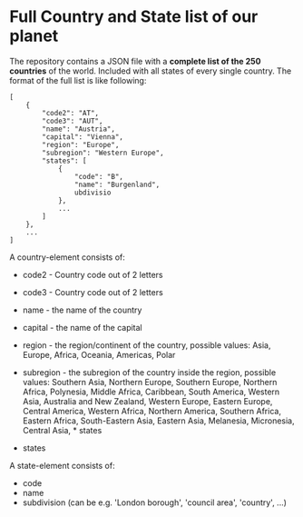 # Full Country and State list of our planet

The repository contains a JSON file with a __complete list of the 250 countries__ of the world. Included with all states of every single country.
The format of the full list is like following:

```
[
	{
		"code2": "AT",
	    "code3": "AUT",
	    "name": "Austria",
	    "capital": "Vienna",
	    "region": "Europe",
	    "subregion": "Western Europe",
	    "states": [
		    {
		        "code": "B",
		        "name": "Burgenland",
		        ubdivisio
		    },
		    ...
		]
	},
	...
]
```

A country-element consists of:

* code2 - Country code out of 2 letters
* code3 - Country code out of 2 letters
* name - the name of the country
* capital - the name of the capital
* region - the region/continent of the country, possible values: Asia, Europe, Africa, Oceania, Americas, Polar 
* subregion - the subregion of the country inside the region, possible values: Southern Asia, Northern Europe, Southern Europe, Northern Africa, Polynesia, Middle Africa, Caribbean, South America, Western Asia, Australia and New Zealand, Western Europe, Eastern Europe, Central America, Western Africa, Northern America, Southern Africa, Eastern Africa, South-Eastern Asia, Eastern Asia, Melanesia, Micronesia, Central Asia, * states

* states

A state-element consists of:

* code
* name
* subdivision (can be e.g. 'London borough', 'council area', 'country', ...)

